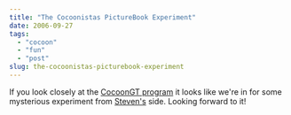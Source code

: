 ```yaml
---
title: "The Cocoonistas PictureBook Experiment"
date: 2006-09-27
tags: 
  - "cocoon"
  - "fun"
  - "post"
slug: the-cocoonistas-picturebook-experiment
---
```


If you look closely at the [CocoonGT program](http://www.cocoongt.org/PROGRAM.html) it looks like we're in for some mysterious experiment from [Steven's](http://blog.outerthought.org/) side. Looking forward to it!
